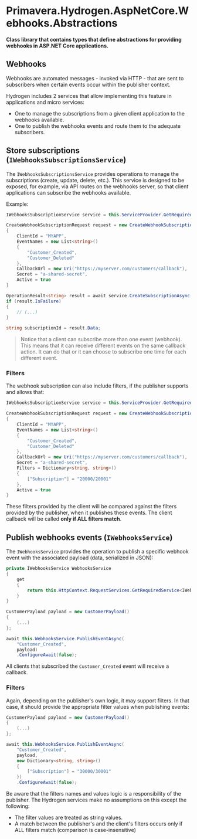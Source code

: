 # Primavera.Hydrogen.AspNetCore.Webhooks.Abstractions

**Class library that contains types that define abstractions for providing webhooks in ASP.NET Core applications.**

## Webhooks

Webhooks are automated messages - invoked via HTTP - that are sent to subscribers when certain events occur within the publisher context.

Hydrogen includes 2 services that allow implementing this feature in applications and micro services:

- One to manage the subscriptions from a given client application to the webhooks available.
- One to publish the webhooks events and route them to the adequate subscribers.

## Store subscriptions (`IWebhooksSubscriptionsService`)

The `IWebhooksSubscriptionsService` provides operations to manage the subscriptions (create, update, delete, etc.). This service is designed to be exposed, for example, via API routes on the webhooks server, so that client applications can subscribe the webhooks available.

Example:

```csharp
IWebhooksSubscriptionService service = this.ServiceProvider.GetRequiredService<IWebhooksSubscriptionService>();

CreateWebhookSubscriptionRequest request = new CreateWebhookSubscriptionRequest()
{
    ClientId = "MYAPP",
    EventNames = new List<string>()
    {
        "Customer_Created",
        "Customer_Deleted"
    },
    CallbackUrl = new Uri("https://myserver.com/customers/callback"),
    Secret = "a-shared-secret",
    Active = true
}

OperationResult<string> result = await service.CreateSubscriptionAsync(request).ConfigureAwait(false);
if (result.IsFailure)
{
    // (...)
}

string subscriptionId = result.Data;
```

> Notice that a client can subscribe more than one event (webhook). This means that it can receive different events on the same callback action. It can do that or it can choose to subscribe one time for each different event.

### Filters

The webhook subscription can also include filters, if the publisher supports and allows that:

```csharp
IWebhooksSubscriptionService service = this.ServiceProvider.GetRequiredService<IWebhooksSubscriptionService>();

CreateWebhookSubscriptionRequest request = new CreateWebhookSubscriptionRequest()
{
    ClientId = "MYAPP",
    EventNames = new List<string>()
    {
        "Customer_Created",
        "Customer_Deleted"
    },
    CallbackUrl = new Uri("https://myserver.com/customers/callback"),
    Secret = "a-shared-secret",
    Filters = Dictionary<string, string>()
    {
        ["Subscription"] = "20000/20001"
    },
    Active = true
}
```

These filters provided by the client will be compared against the filters provided by the publisher, when it publishes these events. The client callback will be called **only if ALL filters match**.

## Publish webhooks events (`IWebhooksService`)

The `IWebhooksService` provides the operation to publish a specific webhook event with the associated payload (data, serialized in JSON):

```csharp
private IWebhooksService WebhooksService
{
    get
    {
        return this.HttpContext.RequestServices.GetRequiredService<IWebhooksService>();
    }
}

CustomerPayload payload = new CustomerPayload()
{
    (...)
};

await this.WebhooksService.PublishEventAsync(
    "Customer_Created",
    payload)
    .ConfigureAwait(false);
```

All clients that subscribed the `Customer_Created` event will receive a callback.

### Filters

Again, depending on the publisher's own logic, it may support filters. In that case, it should provide the appropriate filter values when publishing events:

```csharp
CustomerPayload payload = new CustomerPayload()
{
    (...)
};

await this.WebhooksService.PublishEventAsync(
    "Customer_Created",
    payload,
    new Dictionary<string, string>()
    {
        ["Subscription"] = "30000/30001"
    })
    .ConfigureAwait(false);
```

Be aware that the filters names and values logic is a responsibility of the publisher. The Hydrogen services make no assumptions on this except the following:

- The filter values are treated as string values.
- A match between the publisher's and the client's filters occurs only if ALL filters match (comparison is case-insensitive)